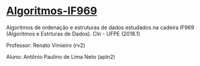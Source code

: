 # [Algoritmos-IF969](https://sites.google.com/a/cin.ufpe.br/if969-aeds-rvimieiro/)
Algoritmos de ordenação e estruturas de dados estudados na cadeira IF969 (Algoritmos e Estrturas de Dados). CIn - UFPE (2018.1)

Professor: Renato Vimieiro (rv2)

Aluno: Antônio Paulino de Lima Neto (apln2)
